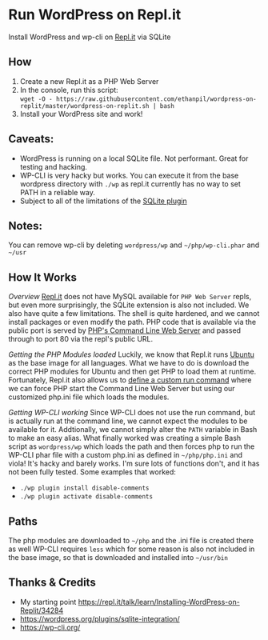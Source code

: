 # Run WordPress on Repl.it
Install WordPress and wp-cli on [Repl.it](https://repl.it/) via SQLite

## How
1. Create a new Repl.it as a PHP Web Server
2. In the console, run this script:<br>
 `wget -O - https://raw.githubusercontent.com/ethanpil/wordpress-on-replit/master/wordpress-on-replit.sh | bash`
3. Install your WordPress site and work!

## Caveats:
* WordPress is running on a local SQLite file. Not performant. Great for testing and hacking.
* WP-CLI is very hacky but works. You can execute it from the base wordpress directory with `./wp` as repl.it currently has no way to set PATH in a reliable way.
* Subject to all of the limitations of the [SQLite plugin](https://github.com/wp-plugins/sqlite-integration)

## Notes:
You can remove wp-cli by deleting `wordpress/wp` and `~/php/wp-cli.phar` and `~/usr`

## How It Works

*Overview*
[Repl.it](https://repl.it/) does not have MySQL available for `PHP Web Server` repls, but even more surprisingly, the SQLite extension is also not included. We also have quite a few limitations. The shell is quite hardened, and we cannot install packages or even modify the path. PHP code that is available via the public port is served by  [PHP's Command Line Web Server](https://www.php.net/manual/en/features.commandline.webserver.php) and passed through to port 80 via the repl's public URL.

*Getting the PHP Modules loaded*
Luckily, we know that Repl.it runs [Ubuntu](https://hub.docker.com/r/replco/polygott) as the base image for all languages. What we have to do is download the correct PHP modules for Ubuntu and then get PHP to load them at runtime. Fortunately, Repl.it also allows us to [define a custom run command](https://docs.repl.it/repls/dot-replit) where we can force PHP start the Command Line Web Server but using our customized php.ini file which loads the modules.

*Getting WP-CLI working*
Since WP-CLI does not use the run command, but is actually run at the command line, we cannot expect the modules to be available for it. Addtionally, we cannot simply alter the `PATH` variable in Bash to make an easy alias. What finally worked was creating a simple Bash script as `wordpress/wp` which loads the path and then forces php to run the WP-CLI phar file with a custom php.ini as defined in `~/php/php.ini` and viola! It's hacky and barely works. I'm sure lots of functions don't, and it has not been fully tested. Some examples that worked:

* `./wp plugin install disable-comments`
* `./wp plugin activate disable-comments`

## Paths
The php modules are downloaded to `~/php` and the .ini file is created there as well
WP-CLI requires `less` which for some reason is also not included in the base image, so that is downloaded and installed into `~/usr/bin`

## Thanks & Credits
* My starting point https://repl.it/talk/learn/Installing-WordPress-on-Replit/34284
* https://wordpress.org/plugins/sqlite-integration/
* https://wp-cli.org/
